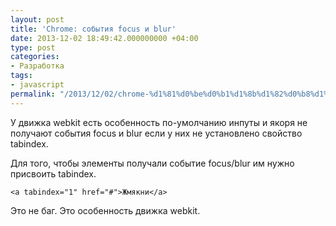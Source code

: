 ```yaml
---
layout: post
title: 'Chrome: события focus и blur'
date: 2013-12-02 18:49:42.000000000 +04:00
type: post
categories:
- Разработка
tags:
- javascript
permalink: "/2013/12/02/chrome-%d1%81%d0%be%d0%b1%d1%8b%d1%82%d0%b8%d1%8f-focus-%d0%b8-blur/"
---
```

У движка webkit есть особенность по-умолчанию инпуты и якоря не получают события focus и blur если у них не установлено свойство tabindex.

Для того, чтобы элементы получали событие focus/blur им нужно присвоить tabindex.

```html; gutter: true; first-line: 1; highlight: []
<a tabindex="1" href="#">Жмякни</a>
```

Это не баг. Это особенность движка webkit.

